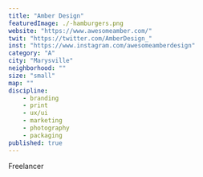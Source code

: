 ```yaml
---
title: "Amber Design"
featuredImage: ./-hamburgers.png
website: "https://www.awesomeamber.com/"
twit: "https://twitter.com/AmberDesign_"
inst: "https://www.instagram.com/awesomeamberdesign"
category: "A"
city: "Marysville"
neighborhood: ""
size: "small"
map: ""
discipline:
    - branding
    - print
    - ux/ui
    - marketing
    - photography
    - packaging
published: true
---
```


Freelancer
